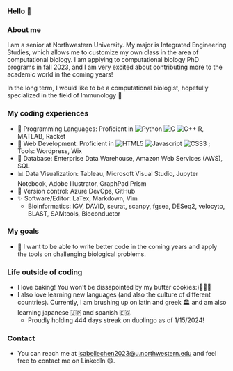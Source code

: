 ### Hello 👋

### About me
I am a senior at Northwestern University. My major is Integrated Engineering Studies, which allows me to customize my own class in the area of computational biology. I am applying to computational biology PhD programs in fall 2023, and I am very excited about contributing more to the academic world in the coming years!

In the long term, I would like to be a computational biologist, hopefully specialized in the field of Immunology 🧬

### My coding experiences
- 🔭 Programming Languages: Proficient in 
![Python](https://img.shields.io/badge/Python-14354C?style=for-the-badge&logo=python&logoColor=white)
![C](https://custom-icon-badges.herokuapp.com/badge/C-03599C.svg?style=for-the-badge&logo=c-in-hexagon&logoColor=white)
![C++](https://custom-icon-badges.herokuapp.com/badge/C++-9C033A.svg?style=for-the-badge&logo=cpp2&logoColor=white)
R, MATLAB, Racket
- 🌱 Web Development: Proficient in
![HTML5](https://img.shields.io/badge/-HTML5-E34F26?style=for-the-badge&logo=html5&logoColor=white)
![Javascript](https://img.shields.io/badge/JavaScript-F7DF1E.svg?style=for-the-badge&logo=javascript&logoColor=white)
![CSS3](https://img.shields.io/badge/-CSS3-1572B6?style=for-the-badge&logo=css3) ; Tools: Wordpress, Wix
- 📀 Database: Enterprise Data Warehouse, Amazon Web Services (AWS), SQL
- 📊 Data Visualization: Tableau, Microsoft Visual Studio, Jupyter Notebook, Adobe Illustrator, GraphPad Prism
- 👀 Version control: Azure DevOps, GitHub
- ✨ Software/Editor: LaTex, Markdown, Vim
  - Bioinformatics: IGV, DAVID, seurat, scanpy, fgsea, DESeq2, velocyto, BLAST, SAMtools, Bioconductor

### My goals
- 🤩 I want to be able to write better code in the coming years and apply the tools on challenging biological problems.

### Life outside of coding
- I love baking! You won't be dissapointed by my butter cookies:)👩🏻‍🍳
- I also love learning new languages (and also the culture of different countries). Currently, I am brushing up on latin and greek 🏛 and am also learning japanese 🇯🇵 and spanish 🇪🇸.
  - Proudly holding 444 days streak on duolingo as of 1/15/2024!

### Contact 
- You can reach me at isabellechen2023@u.northwestern.edu and feel free to contact me on LinkedIn 😄.
